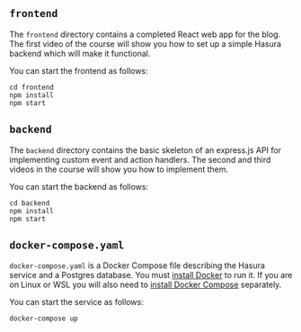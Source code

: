 ## `frontend`

The `frontend` directory contains a completed React web app for the blog.  The first video of the course will show you how to set up a simple Hasura backend which will make it functional.

You can start the frontend as follows:

```text
cd frontend
npm install
npm start
```

## `backend`

The `backend` directory contains the basic skeleton of an express.js API for implementing custom event and action handlers.  The second and third videos in the course will show you how to implement them.

You can start the backend as follows:

```text
cd backend
npm install
npm start
```


## `docker-compose.yaml`

`docker-compose.yaml` is a Docker Compose file describing the Hasura service and a Postgres database.  You must [install Docker](https://docs.docker.com/get-docker/) to run it.  If you are on Linux or WSL you will also need to [install Docker Compose](https://docs.docker.com/compose/install/) separately. 

You can start the service as follows:

```
docker-compose up
```
